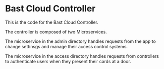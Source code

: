 # Bast Cloud Controller

This is the code for the Bast Cloud Controller.

The controller is composed of two Microservices.

The microservice in the admin directory handles requests from the app to change settinsgs and manage their access control systems.

The microservice in the access directory handles requests from controllers to authenticate users when they present their cards at a door.

